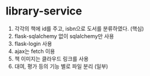 # library-service

1. 각각의 책에 id를 주고, isbn으로 도서를 분류하였다. (핵심)
2. flask-sqlalchemy 없이 sqlalchemy만 사용
3. flask-login 사용
4. ajax는 fetch 이용
5. 책 이미지는 클라우드 링크를 사용
6. 대여, 평가 등의 기능 별로 파일 분리 (일부)